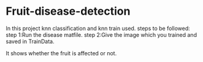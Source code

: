 # Fruit-disease-detection

In this project knn classification and knn train used.
steps to be followed:
    step 1:Run the disease matfile.
    step 2:Give the image which you trained and saved in TrainData.
    
    
It shows whether the fruit is affected or not.
